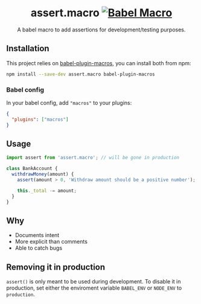 <div style="text-align: center;">

# assert.macro [![Babel Macro](https://img.shields.io/badge/babel--macro-%F0%9F%8E%A3-f5da55.svg)](https://github.com/kentcdodds/babel-plugin-macros)

A babel macro to add assertions for development/testing purposes.

</div>

## Installation

This project relies on [babel-plugin-macros](https://github.com/kentcdodds/babel-plugin-macros), you can install both from npm:

```sh
npm install --save-dev assert.macro babel-plugin-macros
```

### Babel config

In your babel config, add `"macros"` to your plugins:

```json
{
  "plugins": ["macros"]
}
```

## Usage

```js
import assert from 'assert.macro'; // will be gone in production

class BankAccount {
  withdrawMoney(amount) {
    assert(amount > 0, 'Withdraw amount should be a positive number'); // also gone in prod

    this._total -= amount;
  }
}
```

## Why

- Documents intent
- More explicit than comments
- Able to catch bugs

## Removing it in production

`assert()` is only meant to be used during development. To disable it in production, set either the enviroment variable `BABEL_ENV` or `NODE_ENV` to `production`.
